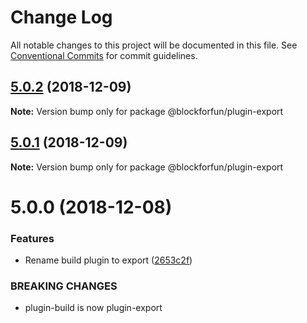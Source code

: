 # Change Log

All notable changes to this project will be documented in this file.
See [Conventional Commits](https://conventionalcommits.org) for commit guidelines.

## [5.0.2](https://github.com/blockforfun/cli/compare/@blockforfun/plugin-export@5.0.1...@blockforfun/plugin-export@5.0.2) (2018-12-09)

**Note:** Version bump only for package @blockforfun/plugin-export





## [5.0.1](https://github.com/blockforfun/cli/compare/@blockforfun/plugin-export@5.0.0...@blockforfun/plugin-export@5.0.1) (2018-12-09)

**Note:** Version bump only for package @blockforfun/plugin-export





# 5.0.0 (2018-12-08)


### Features

* Rename build plugin to export ([2653c2f](https://github.com/blockforfun/cli/commit/2653c2f))


### BREAKING CHANGES

* plugin-build is now plugin-export
